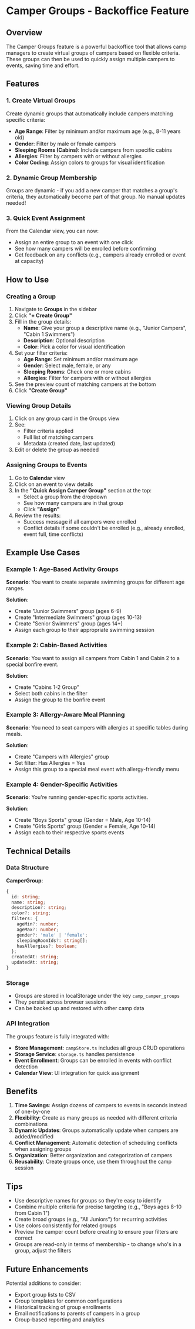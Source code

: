 # Camper Groups - Backoffice Feature

## Overview

The Camper Groups feature is a powerful backoffice tool that allows camp managers to create virtual groups of campers based on flexible criteria. These groups can then be used to quickly assign multiple campers to events, saving time and effort.

## Features

### 1. **Create Virtual Groups**
Create dynamic groups that automatically include campers matching specific criteria:

- **Age Range**: Filter by minimum and/or maximum age (e.g., 8-11 years old)
- **Gender**: Filter by male or female campers
- **Sleeping Rooms (Cabins)**: Include campers from specific cabins
- **Allergies**: Filter by campers with or without allergies
- **Color Coding**: Assign colors to groups for visual identification

### 2. **Dynamic Group Membership**
Groups are dynamic - if you add a new camper that matches a group's criteria, they automatically become part of that group. No manual updates needed!

### 3. **Quick Event Assignment**
From the Calendar view, you can now:
- Assign an entire group to an event with one click
- See how many campers will be enrolled before confirming
- Get feedback on any conflicts (e.g., campers already enrolled or event at capacity)

## How to Use

### Creating a Group

1. Navigate to **Groups** in the sidebar
2. Click **"+ Create Group"**
3. Fill in the group details:
   - **Name**: Give your group a descriptive name (e.g., "Junior Campers", "Cabin 1 Swimmers")
   - **Description**: Optional description
   - **Color**: Pick a color for visual identification
4. Set your filter criteria:
   - **Age Range**: Set minimum and/or maximum age
   - **Gender**: Select male, female, or any
   - **Sleeping Rooms**: Check one or more cabins
   - **Allergies**: Filter for campers with or without allergies
5. See the preview count of matching campers at the bottom
6. Click **"Create Group"**

### Viewing Group Details

1. Click on any group card in the Groups view
2. See:
   - Filter criteria applied
   - Full list of matching campers
   - Metadata (created date, last updated)
3. Edit or delete the group as needed

### Assigning Groups to Events

1. Go to **Calendar** view
2. Click on an event to view details
3. In the **"Quick Assign Camper Group"** section at the top:
   - Select a group from the dropdown
   - See how many campers are in that group
   - Click **"Assign"**
4. Review the results:
   - Success message if all campers were enrolled
   - Conflict details if some couldn't be enrolled (e.g., already enrolled, event full, time conflicts)

## Example Use Cases

### Example 1: Age-Based Activity Groups
**Scenario**: You want to create separate swimming groups for different age ranges.

**Solution**:
- Create "Junior Swimmers" group (ages 6-9)
- Create "Intermediate Swimmers" group (ages 10-13)
- Create "Senior Swimmers" group (ages 14+)
- Assign each group to their appropriate swimming session

### Example 2: Cabin-Based Activities
**Scenario**: You want to assign all campers from Cabin 1 and Cabin 2 to a special bonfire event.

**Solution**:
- Create "Cabins 1-2 Group"
- Select both cabins in the filter
- Assign the group to the bonfire event

### Example 3: Allergy-Aware Meal Planning
**Scenario**: You need to seat campers with allergies at specific tables during meals.

**Solution**:
- Create "Campers with Allergies" group
- Set filter: Has Allergies = Yes
- Assign this group to a special meal event with allergy-friendly menu

### Example 4: Gender-Specific Activities
**Scenario**: You're running gender-specific sports activities.

**Solution**:
- Create "Boys Sports" group (Gender = Male, Age 10-14)
- Create "Girls Sports" group (Gender = Female, Age 10-14)
- Assign each to their respective sports events

## Technical Details

### Data Structure

**CamperGroup**:
```typescript
{
  id: string;
  name: string;
  description?: string;
  color?: string;
  filters: {
    ageMin?: number;
    ageMax?: number;
    gender?: 'male' | 'female';
    sleepingRoomIds?: string[];
    hasAllergies?: boolean;
  };
  createdAt: string;
  updatedAt: string;
}
```

### Storage
- Groups are stored in localStorage under the key `camp_camper_groups`
- They persist across browser sessions
- Can be backed up and restored with other camp data

### API Integration
The groups feature is fully integrated with:
- **Store Management**: `campStore.ts` includes all group CRUD operations
- **Storage Service**: `storage.ts` handles persistence
- **Event Enrollment**: Groups can be enrolled in events with conflict detection
- **Calendar View**: UI integration for quick assignment

## Benefits

1. **Time Savings**: Assign dozens of campers to events in seconds instead of one-by-one
2. **Flexibility**: Create as many groups as needed with different criteria combinations
3. **Dynamic Updates**: Groups automatically update when campers are added/modified
4. **Conflict Management**: Automatic detection of scheduling conflicts when assigning groups
5. **Organization**: Better organization and categorization of campers
6. **Reusability**: Create groups once, use them throughout the camp session

## Tips

- Use descriptive names for groups so they're easy to identify
- Combine multiple criteria for precise targeting (e.g., "Boys ages 8-10 from Cabin 1")
- Create broad groups (e.g., "All Juniors") for recurring activities
- Use colors consistently for related groups
- Preview the camper count before creating to ensure your filters are correct
- Groups are read-only in terms of membership - to change who's in a group, adjust the filters

## Future Enhancements

Potential additions to consider:
- Export group lists to CSV
- Group templates for common configurations
- Historical tracking of group enrollments
- Email notifications to parents of campers in a group
- Group-based reporting and analytics

